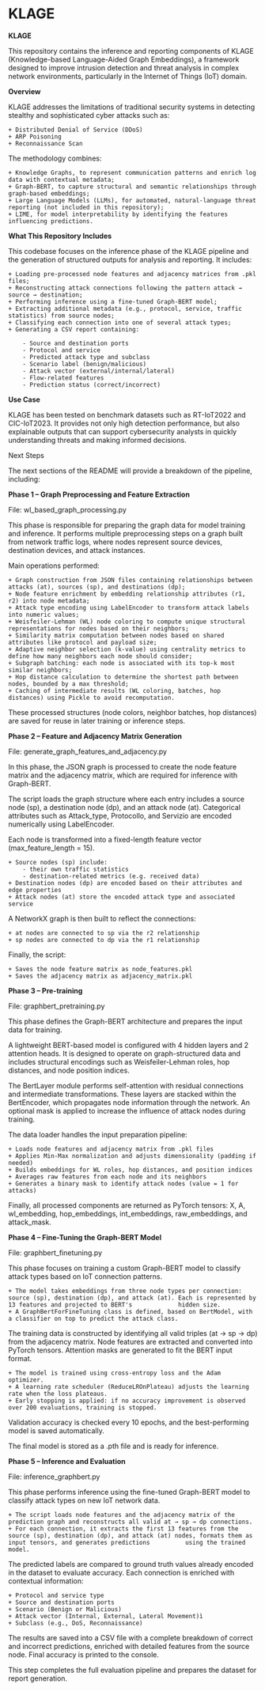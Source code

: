 # KLAGE


**KLAGE**

This repository contains the inference and reporting components of KLAGE (Knowledge-based Language-Aided Graph Embeddings), a framework designed to improve intrusion detection and threat analysis in complex network environments, particularly in the Internet of Things (IoT) domain.

**Overview**

KLAGE addresses the limitations of traditional security systems in detecting stealthy and sophisticated cyber attacks such as:

    + Distributed Denial of Service (DDoS)
    + ARP Poisoning
    + Reconnaissance Scan
    
The methodology combines:

    + Knowledge Graphs, to represent communication patterns and enrich log data with contextual metadata;
    + Graph-BERT, to capture structural and semantic relationships through graph-based embeddings;
    + Large Language Models (LLMs), for automated, natural-language threat reporting (not included in this repository);
    + LIME, for model interpretability by identifying the features influencing predictions.

**What This Repository Includes**

This codebase focuses on the inference phase of the KLAGE pipeline and the generation of structured outputs for analysis and reporting. It includes:

    + Loading pre-processed node features and adjacency matrices from .pkl files;
    + Reconstructing attack connections following the pattern attack → source → destination;
    + Performing inference using a fine-tuned Graph-BERT model;
    + Extracting additional metadata (e.g., protocol, service, traffic statistics) from source nodes;
    + Classifying each connection into one of several attack types;
    + Generating a CSV report containing:

        - Source and destination ports
        - Protocol and service
        - Predicted attack type and subclass
        - Scenario label (benign/malicious)
        - Attack vector (external/internal/lateral)
        - Flow-related features
        - Prediction status (correct/incorrect)

**Use Case**

KLAGE has been tested on benchmark datasets such as RT-IoT2022 and CIC-IoT2023. It provides not only high detection performance, but also explainable outputs that can support cybersecurity analysts in quickly understanding threats and making informed decisions.

Next Steps

The next sections of the README will provide a breakdown of the pipeline, including:

**Phase 1 – Graph Preprocessing and Feature Extraction**

File: wl_based_graph_processing.py

This phase is responsible for preparing the graph data for model training and inference. It performs multiple preprocessing steps on a graph built from network traffic logs, where nodes represent source devices, destination devices, and attack instances.

Main operations performed:

    + Graph construction from JSON files containing relationships between attacks (at), sources (sp), and destinations (dp);
    + Node feature enrichment by embedding relationship attributes (r1, r2) into node metadata;
    + Attack type encoding using LabelEncoder to transform attack labels into numeric values;
    + Weisfeiler-Lehman (WL) node coloring to compute unique structural representations for nodes based on their neighbors;
    + Similarity matrix computation between nodes based on shared attributes like protocol and payload size;
    + Adaptive neighbor selection (k-value) using centrality metrics to define how many neighbors each node should consider;
    + Subgraph batching: each node is associated with its top-k most similar neighbors;
    + Hop distance calculation to determine the shortest path between nodes, bounded by a max threshold;
    + Caching of intermediate results (WL coloring, batches, hop distances) using Pickle to avoid recomputation.

These processed structures (node colors, neighbor batches, hop distances) are saved for reuse in later training or inference steps.

**Phase 2 – Feature and Adjacency Matrix Generation**

File: generate_graph_features_and_adjacency.py

In this phase, the JSON graph is processed to create the node feature matrix and the adjacency matrix, which are required for inference with Graph-BERT.

The script loads the graph structure where each entry includes a source node (sp), a destination node (dp), and an attack node (at). Categorical attributes such as Attack_type, Protocollo, and Servizio are encoded numerically using LabelEncoder.

Each node is transformed into a fixed-length feature vector (max_feature_length = 15).

    + Source nodes (sp) include:
        - their own traffic statistics
        - destination-related metrics (e.g. received data)
    + Destination nodes (dp) are encoded based on their attributes and edge properties
    + Attack nodes (at) store the encoded attack type and associated service
    
A NetworkX graph is then built to reflect the connections:

    + at nodes are connected to sp via the r2 relationship
    + sp nodes are connected to dp via the r1 relationship

Finally, the script:

    + Saves the node feature matrix as node_features.pkl
    + Saves the adjacency matrix as adjacency_matrix.pkl

**Phase 3 – Pre-training**

File: graphbert_pretraining.py

This phase defines the Graph-BERT architecture and prepares the input data for training.

A lightweight BERT-based model is configured with 4 hidden layers and 2 attention heads. It is designed to operate on graph-structured data and includes structural encodings such as Weisfeiler-Lehman roles, hop distances, and node position indices.

The BertLayer module performs self-attention with residual connections and intermediate transformations. These layers are stacked within the BertEncoder, which propagates node information through the network. An optional mask is applied to increase the influence of attack nodes during training.

The data loader handles the input preparation pipeline:

    + Loads node features and adjacency matrix from .pkl files
    + Applies Min-Max normalization and adjusts dimensionality (padding if needed)
    + Builds embeddings for WL roles, hop distances, and position indices
    + Averages raw features from each node and its neighbors
    + Generates a binary mask to identify attack nodes (value = 1 for attacks)

Finally, all processed components are returned as PyTorch tensors:
X, A, wl_embedding, hop_embeddings, int_embeddings, raw_embeddings, and attack_mask.

**Phase 4 – Fine-Tuning the Graph-BERT Model**

File: graphbert_finetuning.py

This phase focuses on training a custom Graph-BERT model to classify attack types based on IoT connection patterns.

    + The model takes embeddings from three node types per connection: source (sp), destination (dp), and attack (at). Each is represented by 13 features and projected to BERT's             hidden size.
    + A GraphBertForFineTuning class is defined, based on BertModel, with a classifier on top to predict the attack class.

The training data is constructed by identifying all valid triples (at → sp → dp) from the adjacency matrix. Node features are extracted and converted into PyTorch tensors. Attention masks are generated to fit the BERT input format.

    + The model is trained using cross-entropy loss and the Adam optimizer.
    + A learning rate scheduler (ReduceLROnPlateau) adjusts the learning rate when the loss plateaus.
    + Early stopping is applied: if no accuracy improvement is observed over 200 evaluations, training is stopped.

Validation accuracy is checked every 10 epochs, and the best-performing model is saved automatically.

The final model is stored as a .pth file and is ready for inference.

**Phase 5 – Inference and Evaluation**

File: inference_graphbert.py

This phase performs inference using the fine-tuned Graph-BERT model to classify attack types on new IoT network data.

    + The script loads node features and the adjacency matrix of the prediction graph and reconstructs all valid at → sp → dp connections.
    + For each connection, it extracts the first 13 features from the source (sp), destination (dp), and attack (at) nodes, formats them as input tensors, and generates predictions          using the trained model.

The predicted labels are compared to ground truth values already encoded in the dataset to evaluate accuracy. Each connection is enriched with contextual information:

    + Protocol and service type
    + Source and destination ports
    + Scenario (Benign or Malicious)
    + Attack vector (Internal, External, Lateral Movement)ì
    + Subclass (e.g., DoS, Reconnaissance)

The results are saved into a CSV file with a complete breakdown of correct and incorrect predictions, enriched with detailed features from the source node. Final accuracy is printed to the console.

This step completes the full evaluation pipeline and prepares the dataset for report generation.


    

    
